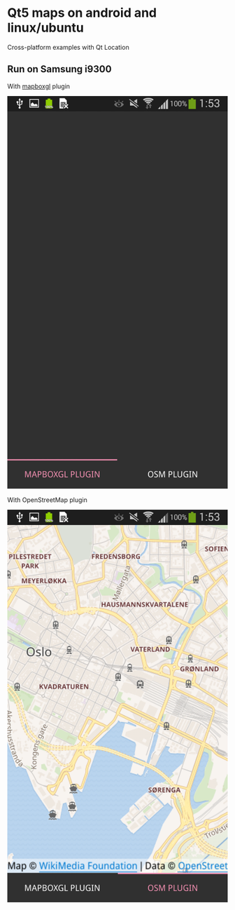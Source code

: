 # Qt5 maps on android and linux/ubuntu

Cross-platform examples with Qt Location

## Run on Samsung i9300

With [mapboxgl](https://www.mapbox.com/qt/) plugin

![**mapboxgl plugin**](https://raw.githubusercontent.com/Evegen55/qt-maps-android-ubuntu/master/readme/Screenshot_2019-12-30-01-53-09.png)

With OpenStreetMap plugin

![**OSM plugin**](https://raw.githubusercontent.com/Evegen55/qt-maps-android-ubuntu/master/readme/Screenshot_2019-12-30-01-53-21.png)
